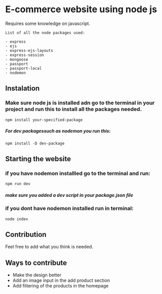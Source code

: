 # E-commerce website using node js

Requires some knowledge on javascript.

    List of all the node packages used:

    - express
    - ejs
    - express-ejs-layouts
    - express-session
    - mongoose
    - passport
    - passport-local
    - nodemon

## Instalation

### Make sure node js is installed adn go to the terminal in your project and run this to install all the packages needed.

    npm install your-specified-package

##### For dev packagessuch as nodemon you run this:

    npm install -D dev-package

## Starting the website

### if you have nodemon installled go to the terminal and run:

    npm run dev

##### make sure you added a dev script in your package.json file

### if you dont have nodemon installed run in terminal:

    node index

## Contribution

Feel free to add what you think is needed.

## Ways to contribute

- Make the design better
- Add an image input in the add product section
- Add filtering of the products in the homepage
